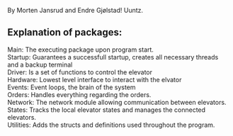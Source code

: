 By Morten Jansrud and Endre Gjølstad!
Uuntz.

Explanation of packages:
-----------------------

Main: The executing package upon program start.  
Startup: Guarantees a successfull startup, creates all necessary threads and a backup terminal  
Driver: Is a set of functions to control the elevator  
Hardware: Lowest level interface to interact with the elvator  
Events: Event loops, the brain of the system  
Orders: Handles everything regarding the orders.  
Network: The network module allowing communication between elevators.  
States: Tracks the local elevator states and manages the connected elevators.  
Utilities: Adds the structs and definitions used throughout the program.  
